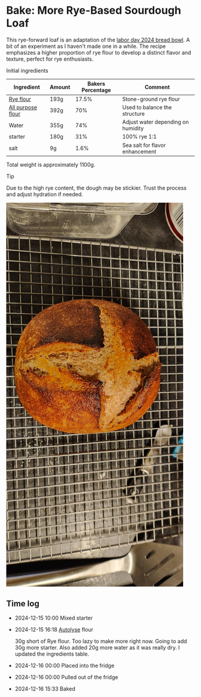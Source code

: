 # Bake: More Rye-Based Sourdough Loaf

This rye-forward loaf is an adaptation of the [labor day 2024 bread bowl](../827). A bit of an experiment as I haven't made one in a while. The recipe emphasizes a higher proportion of rye flour to develop a distinct flavor and texture, perfect for rye enthusiasts.

Initial ingredients

| Ingredient                  | Amount | Bakers Percentage | Comment                            |
| --------------------------- | ------ | ----------------- | ---------------------------------- |
| [Rye flour](../740)         | 193g   | 17.5%             | Stone-ground rye flour             |
| [All purpose flour](../630) | 392g   | 70%               | Used to balance the structure      |
| Water                       | 355g   | 74%               | Adjust water depending on humidity |
| starter                     | 180g   | 31%               | 100% rye 1:1                       |
| salt                        | 9g     | 1.6%              | Sea salt for flavor enhancement    |

Total weight is approximately 1100g.

> [!TIP]
>
> Due to the high rye content, the dough may be stickier. Trust the process and adjust hydration if needed.

![Loaf of rye bread](./rye-loaf.jpg)

## Time log

- 2024-12-15 10:00 Mixed starter
- 2024-12-15 16:18 [Autolyse](../911) flour

  30g short of Rye flour. Too lazy to make more right now. Going to add 30g more starter. Also added 20g more water as it was really dry. I updated the ingredients table.

- 2024-12-16 00:00 Placed into the fridge
- 2024-12-16 00:00 Pulled out of the fridge
- 2024-12-16 15:33 Baked

